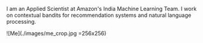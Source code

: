 

I am an Applied Scientist at Amazon's India Machine Learning Team. I work on contextual bandits for recommendation systems and natural language processing. 

![Me](./images/me_crop.jpg =256x256)
